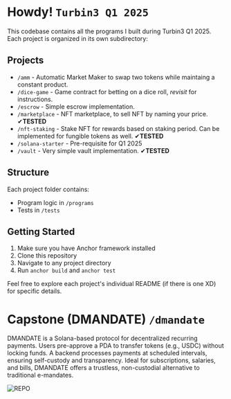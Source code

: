 # Howdy! `Turbin3 Q1 2025`

This codebase contains all the programs I built during Turbin3 Q1 2025. Each project is organized in its own subdirectory:

## Projects

- `/amm` - Automatic Market Maker to swap two tokens while maintaing a constant product.
- `/dice-game` - Game contract for betting on a dice roll, _revisit_ for instructions.
- `/escrow` - Simple escrow implementation.
- `/marketplace` - NFT marketplace, to sell NFT by naming your price. ✔<b>TESTED</b>
- `/nft-staking` - Stake NFT for rewards based on staking period. Can be implemented for fungible tokens as well. ✔<b>TESTED</b>
- `/solana-starter` - Pre-requisite for Q1 2025
- `/vault` - Very simple vault implementation. ✔<b>TESTED</b>

## Structure

Each project folder contains:

- Program logic in `/programs`
- Tests in `/tests`

## Getting Started

1. Make sure you have Anchor framework installed
2. Clone this repository
3. Navigate to any project directory
4. Run `anchor build` and `anchor test`

Feel free to explore each project's individual README (if there is one XD) for specific details.

# Capstone (DMANDATE) `/dmandate`

DMANDATE is a Solana-based protocol for decentralized recurring payments. Users pre-approve a PDA to transfer tokens (e.g., USDC) without locking funds. A backend processes payments at scheduled intervals, ensuring self-custody and transparency. Ideal for subscriptions, salaries, and bills, DMANDATE offers a trustless, non-custodial alternative to traditional e-mandates.

![REPO](https://github.com/dorkydhruv/dmandate)
